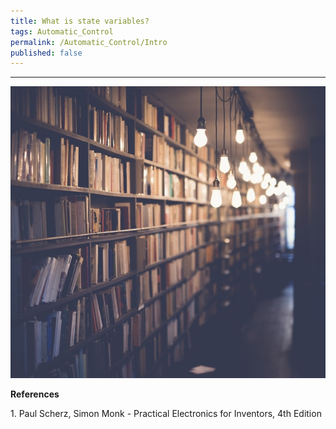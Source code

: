 ```yaml
---
title: What is state variables?
tags: Automatic_Control
permalink: /Automatic_Control/Intro
published: false
---  
```




----  

<div class="item">
  <div class="item__image">
    <img class="image" src="/assets/images/contents/refs.jpg"/>
  </div>
  <div class="item__content">
    <div class="item__header">
      <p style='font-size=6px;font-weight: bold;'>References</p>
      <p>1. Paul Scherz, Simon Monk - Practical Electronics for Inventors, 4th Edition</p>
    </div>
  </div>
</div>